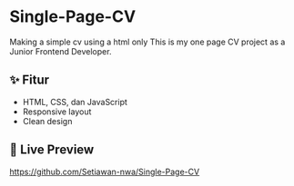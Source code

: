# Single-Page-CV
Making a simple cv using a html only
This is my one page CV project as a Junior Frontend Developer.
## ✨ Fitur
- HTML, CSS, dan JavaScript
- Responsive layout
- Clean design

## 🔗 Live Preview
https://github.com/Setiawan-nwa/Single-Page-CV
